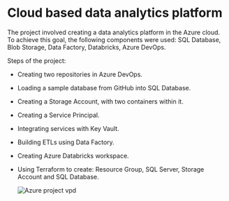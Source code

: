 # Cloud based data analytics platform
The project involved creating a data analytics platform in the Azure cloud. To achieve this goal, the following components were used: SQL Database, Blob Storage, Data Factory, Databricks, Azure DevOps.

Steps of the project:
- Creating two repositories in Azure DevOps.
- Loading a sample database from GitHub into SQL Database.
- Creating a Storage Account, with two containers within it.
- Creating a Service Principal.
- Integrating services with Key Vault.
- Building ETLs using Data Factory.
- Creating Azure Databricks workspace.
- Using Terraform to create: Resource Group, SQL Server, Storage Account and SQL Database.


 
  ![Azure project vpd](https://github.com/JustynaPortfolio/DareMentee/assets/159054537/92f242c1-4788-4f5b-81bf-ffc220d5651b)
